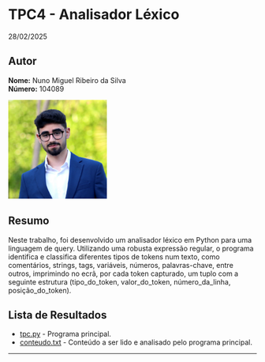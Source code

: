 # TPC4 - Analisador Léxico

28/02/2025

## Autor
**Nome:** Nuno Miguel Ribeiro da Silva  
**Número:** 104089  

<img src="../foto_perfil.JPG" alt="Foto" width="200" />

## Resumo

Neste trabalho, foi desenvolvido um analisador léxico em Python para uma linguagem de query. Utilizando uma robusta expressão regular, o programa identifica e classifica diferentes tipos de tokens num texto, como comentários, strings, tags, variáveis, números, palavras-chave, entre outros, imprimindo no ecrã, por cada token capturado, um tuplo com a seguinte estrutura (tipo_do_token, valor_do_token, número_da_linha, posição_do_token).

## Lista de Resultados

- [tpc.py](./tpc.py) - Programa principal.
- [conteudo.txt](./conteudo.txt) - Conteúdo a ser lido e analisado pelo programa principal.

---